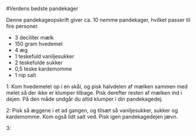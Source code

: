 #Verdens bedste pandekager

Denne pandekageopskrift giver ca. 10 nemme pandekager, hvilket passer til fire personer.

- 3 deciliter mælk
- 150 gram hvedemel
- 4 æg
- 1 teskefuld vaniljesukker
- 2 teskefulde sukker
- 0,5 teske kardemomme
- 1 nip salt 

1: Kom hvedemelet op i en skål, og pisk halvdelen af mælken sammen med melet så der ikke er klumper tilbage. Pisk derefter resten af mælken ind i dejen. På den måde undgår du altid klumper i din pandekagedej.

2: Pisk så æggene i et ad gangen, og tilsæt så vaniljesukker, sukker og kardemomme. Kom også lidt salt ved. Pisk igen pandekagedejen jævn.

3: 